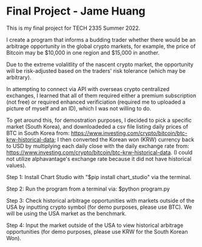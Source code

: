 
# Final Project - Jame Huang
 
 
 This is my final project for TECH 2335 Summer 2022.


I create a program that informs a budding trader whether there would be an arbitrage opportunity in the global crypto markets, for example, the price of Bitcoin may be $10,000 in one region and $15,000 in another.

Due to the extreme volalitlity of the nascent crypto market, the opportunity will be risk-adjusted based on the traders' risk tolerance (which may be arbitrary).

In attempting to connect via API with overseas crypto centralized exchanges, I learned that all of them required either a premium subscription (not free) or required enhanced verificiation (required me to uploaded a picture of myself and an ID), which I was not willing to do.

To get around this, for demostration purposes, I decided to pick a specific market (South Korea), and downloadeded a csv file listing daily prices of BTC in South Korea from: https://www.investing.com/crypto/bitcoin/btc-krw-historical-data; I then converted the Korean won (KRW) currency back to USD by multiplying each daily close with the daily exchange rate from: https://www.investing.com/crypto/bitcoin/btc-krw-historical-data. (I could not utilize alphavantage's exchange rate because it did not have historical values).


Step 1:
Install Chart Studio with "$pip install chart_studio" via the terminal.

Step 2:
Run the program from a terminal via: $python program.py

Step 3:
Check historical arbitrage opportunities with markets outside of the USA by inputting crypto symbol (for demo purposes, please use BTC). We will be using the USA market as the benchmark.

Step 4: 
Input the market outside of the USA to view historical arbitrage opportunities (for demo purposes, please use KRW for the South Korean Won).




